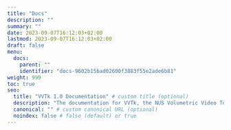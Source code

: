 ```yaml
---
title: "Docs"
description: ""
summary: ""
date: 2023-09-07T16:12:03+02:00
lastmod: 2023-09-07T16:12:03+02:00
draft: false
menu:
  docs:
    parent: ""
    identifier: "docs-9602b15bad02600f3883f55e2ade6b81"
weight: 999
toc: true
seo:
  title: "VVTk 1.0 Documentation" # custom title (optional)
  description: "The documentation for VVTk, the NUS Volumetric Video Toolkit" # custom description (recommended)
  canonical: "" # custom canonical URL (optional)
  noindex: false # false (default) or true
---
```

